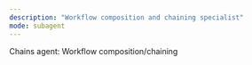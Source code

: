 ```yaml
---
description: "Workflow composition and chaining specialist"
mode: subagent
---
```


Chains agent: Workflow composition/chaining
